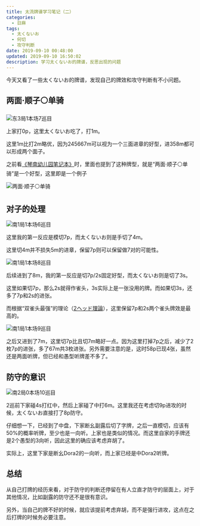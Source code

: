 ```yaml
---
title: 太流牌谱学习笔记（二）
categories:
  - 日麻
tags:
  - 太くないお
  - 何切
  - 攻守判断
date: 2019-09-10 00:48:00
updated: 2019-09-10 16:50:02
description: 学习太くないお的牌谱，反思出现的问题
---
```


今天又看了一些太くないお的牌谱，发现自己的牌效和攻守判断有不小问题。

## 两面·顺子⚪单骑

![东3局1本场7巡目](x2CZXYfqr5y7WTV.webp)

上家打0p，这里太くないお吃了，打1m。

这里1m比打2m略优，因为245667m可以视为一个三面进章的好型，进358m都可以形成两个面子。

之前看[《琴南幼儿园笔记本》][1]时，里面也提到了这种牌型，就是“两面·顺子⚪单骑”是一个好型，这里即是一个例子

![两面·顺子⚪单骑](K8CvJeTRcAmYoDM.webp)

## 对子的处理

![南1局1本场6巡目](R78fBHa5u2LcleS.webp)

这里我的第一反应是模切7p，而太くないお则是手切了4m。

这里切4m并不损失5m的进章，保留7p则可以保留做7对的可能性。

![南1局1本场8巡目](MOvUZoNPtqVEjpw.webp)

后续进到了8m，我的第一反应是切7p/2s固定好型，而太くないお则是切了3s。

这里如果切7p，那么2s就得作雀头，3s实际上是一张没用的牌。而如果切3s，还多了7p和2s的进张。

而根据“双雀头最强”的理论（[2ヘッド理論][2]），这里保留7p和2s两个雀头牌效是最高的。

![南1局1本场9巡目](aPrqN3ezoSuGOQ6.webp)

之后又进到了7m，这里切7p比且切7m略好一点。因为这里打掉7p之后，减少了2枚7p的进张，多了67m共3枚进张。另外需要注意的是，这时58p已现4张，虽然还是两面听牌，但已经和愚型听牌差不多了。

## 防守的意识

![南2局0本场10巡目](yr4OsXEBW7PV8e3.webp)

2巡前下家碰4s打红中，然后上家碰了中打6m。这里我还在考虑切9p进攻的时候，太くないお直接打了8p防守。

仔细想一下，已经到了中盘，下家断幺副露后切了字牌，之后一直模切，应该有50%的概率听牌，至少也是一向听。上家也是类似的情况。而这里自家的手牌还是2个愚型的3向听，因此这里的确应该考虑弃胡了。

实际上，这里下家是断幺Dora2的一向听，而上家已经是中Dora2听牌。

## 总结

从自己打牌的经历来看，对于防守的判断还停留在有人立直才防守的层面上，对于其他情况，比如副露的防守还不是很有意识。

另外，当自己的牌不好的时候，就应该提前考虑弃胡，而不是强行进攻，这点在之后打牌的时候务必要注意。


[1]: https://www.bilibili.com/read/cv2480603/
[2]: https://www.bilibili.com/read/cv2718942/
